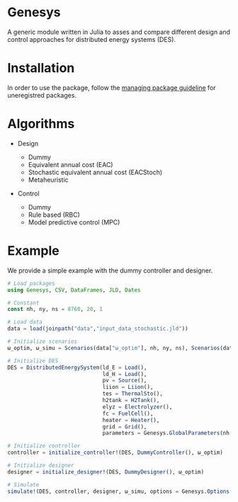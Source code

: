 # Genesys

A generic module written in Julia to asses and compare different design and control approaches for distributed energy systems (DES).

# Installation
In order to use the package, follow the [managing package guideline](https://julialang.github.io/Pkg.jl/v1/managing-packages/) for uneregistred packages.

# Algorithms
- Design
  - Dummy
  - Equivalent annual cost (EAC)
  - Stochastic equivalent annual cost (EACStoch)
  - Metaheuristic
 
- Control
  - Dummy
  - Rule based (RBC)
  - Model predictive control (MPC)
  
# Example
We provide a simple example with the dummy controller and designer.

```Julia
# Load packages
using Genesys, CSV, DataFrames, JLD, Dates

# Constant
const nh, ny, ns = 8760, 20, 1

# Load data
data = load(joinpath("data","input_data_stochastic.jld"))

# Initialize scenarios
ω_optim, ω_simu = Scenarios(data["ω_optim"], nh, ny, ns), Scenarios(data["ω_simu"],  nh, ny, ns)

# Initialize DES
DES = DistributedEnergySystem(ld_E = Load(),
                              ld_H = Load(),
                              pv = Source(),
                              liion = Liion(),
                              tes = ThermalSto(),
                              h2tank = H2Tank(),
                              elyz = Electrolyzer(),
                              fc = FuelCell(),
                              heater = Heater(),
                              grid = Grid(),
                              parameters = Genesys.GlobalParameters(nh = nh, ny = ny, ns = ns, τ_share = 0.8))

# Initialize controller
controller = initialize_controller!(DES, DummyController(), ω_optim)

# Initialize designer
designer = initialize_designer!(DES, DummyDesigner(), ω_optim)

# Simulate
simulate!(DES, controller, designer, ω_simu, options = Genesys.Options(mode="multithreads"))

```
